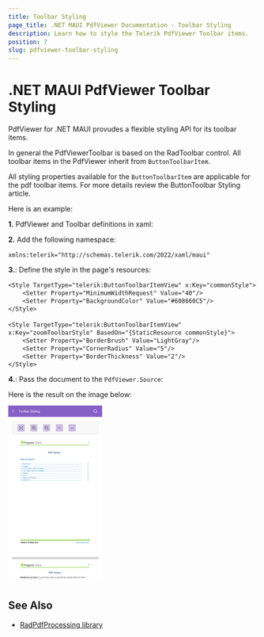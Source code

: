 ```yaml
---
title: Toolbar Styling
page_title: .NET MAUI PdfViewer Documentation - Toolbar Styling
description: Learn how to style the Telerik PdfViewer Toolbar items.
position: 7
slug: pdfviewer-toolbar-styling
---
```


# .NET MAUI PdfViewer Toolbar Styling

PdfViewer for .NET MAUI provudes a flexible styling API for its toolbar items. 

In general the PdfViewerToolbar is based on the RadToolbar control. All toolbar items in the PdfViewer inherit from `ButtonToolbarItem`.

All styling properties available for the `ButtonToolbarItem` are applicable for the pdf toolbar items. For more details review the ButtonToolbar Styling article. 

Here is an example:

**1.** PdfViewer and Toolbar definitions in xaml:

<snippet id='pdfviewer-toolbar-styling-xaml'/>

**2.** Add the following namespace:

```XAML
xmlns:telerik="http://schemas.telerik.com/2022/xaml/maui"
```

**3.**: Define the style in the page's resources:

```XAML
<Style TargetType="telerik:ButtonToolbarItemView" x:Key="commonStyle">
    <Setter Property="MinimumWidthRequest" Value="40"/>
    <Setter Property="BackgroundColor" Value="#608660C5"/>
</Style>

<Style TargetType="telerik:ButtonToolbarItemView" x:Key="zoomToolbarStyle" BasedOn="{StaticResource commonStyle}">
    <Setter Property="BorderBrush" Value="LightGray"/>
    <Setter Property="CornerRadius" Value="5"/>
    <Setter Property="BorderThickness" Value="2"/>
</Style>
```

**4.**: Pass the document to the `PdfViewer.Source`:

<snippet id='pdfviewer-toolbar'/>

Here is the result on the image below:

![PdfViewer ToolbarStyling](images/pdf-toolbar-styling.png)

## See Also

- [RadPdfProcessing library](https://docs.telerik.com/devtools/document-processing/libraries/radpdfprocessing/overview)
